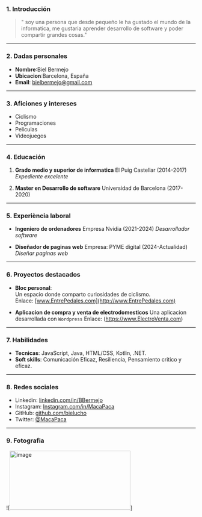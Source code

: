 ### 1. Introducción
> " soy una persona que desde pequeño le ha gustado el mundo de la informatica, me gustaria aprender desarrollo de software y poder compartir grandes cosas."

---

### 2. Dadas personales 
- **Nombre**:Biel Bermejo
- **Ubicacion**:Barcelona, España
- **Email**: bielbermejo@gmail.com

---

### 3. Aficiones y intereses
- Ciclismo
- Programaciones
- Peliculas
- Videojuegos

---

### 4. Educación
1. **Grado medio y superior de informatica**
   El Puig Castellar (2014-2017)
   *Expediente excelente*

2. **Master en Desarrollo de software**
   Universidad de Barcelona (2017-2020)

--- 

### 5. Experiència laboral 

- **Ingeniero de ordenadores**
Empresa Nvidia (2021-2024)
*Desarrollador software*

- **Diseñador de paginas web**
  Empresa: PYME digital (2024-Actualidad)
  *Diseñar paginas web*

--- 

### 6. Proyectos destacados

- **Bloc personal**:  
  Un espacio donde comparto curiosidades de ciclismo.  
  Enlace: [www.EntrePedales.com](http://www.EntrePedales.com)

- **Aplicacion de compra y venta de electrodomesticos**
  Una aplicacion desarrollada con `Wordpress`
  Enlace: (https://www.ElectroVenta.com)

---

### 7. Habilidades

- **Tecnicas**: JavaScript, Java, HTML/CSS, Kotlin, .NET.
- **Soft skills**: Comunicación Eficaz, Resiliencia, Pensamiento critico y eficaz.

---

### 8. Redes sociales

- Linkedin: [linkedin.com/in/BBermejo](https://www.linkedin.com/in/BBermejo)
- Instagram: [Instagram.com/in/MacaPaca](https://www.instagram.com/MacaPaca)
- GitHub: [github.com/bielucho](https://github.com/bielucho)
- Twitter: [@MacaPaca](https://twitter.com/MacaPaca)

---

### 9. Fotografia

![<img width="321" height="157" alt="image" src="https://github.com/user-attachments/assets/f615303a-fe99-4d16-afad-e755a2227e91" />]
